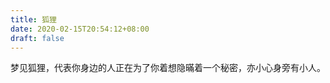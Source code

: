 ```yaml
---
title: 狐狸
date: 2020-02-15T20:54:12+08:00
draft: false
---
```


梦见狐狸，代表你身边的人正在为了你着想隐暪着一个秘密，亦小心身旁有小人。